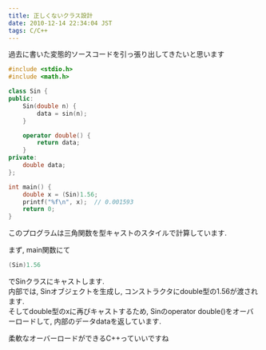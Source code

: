 ```yaml
---
title: 正しくないクラス設計
date: 2010-12-14 22:34:04 JST
tags: C/C++
---
```


過去に書いた変態的ソースコードを引っ張り出してきたいと思います

```cpp
#include <stdio.h>
#include <math.h>

class Sin {
public:
    Sin(double n) {
        data = sin(n);
    }

    operator double() {
        return data;
    }
private:
    double data;
};

int main() {
    double x = (Sin)1.56;
    printf("%f\n", x);  // 0.001593
    return 0;
}
```

このプログラムは三角関数を型キャストのスタイルで計算しています.

  
まず, main関数にて

```cpp
(Sin)1.56
```

でSinクラスにキャストします.  
内部では, Sinオブジェクトを生成し, コンストラクタにdouble型の1.56が渡されます.  
そしてdouble型のxに再びキャストするため, Sinのoperator double()をオーバーロードして, 内部のデータdataを返しています.

  
柔軟なオーバーロードができるC++っていいですね

